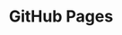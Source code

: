 ---
layout: posts_by_category
categories: GitHub Pages
title: GitHub Pages
permalink: /category/GitHub Pages
---